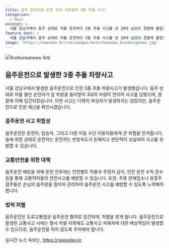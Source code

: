 ```yaml
---
title: 음주 운전으로 인한 차선 가로질러 3중 추돌 사고!
categories:
  - News
excerpt: >
  서울 강남구에서 음주 상태로 차를 운전하다 3중 추돌 사고를 낸 20대 남성이 경찰에 붙잡혔습니다. 사고를 낸 운전자의 혈중알코올농도는 면허 정지 수준이었고, 다행히 다친 사람은 없었습니다. 경찰은 남성을 음주운전 혐의로 입건했습니다. (150자)
feature_text: >
  서울 강남구에서 음주 상태로 차를 운전하다 3중 추돌 사고를 낸 20대 남성이 경찰에 붙잡혔습니다. 사고를 낸 운전자의 혈중알코올농도는 면허 정지 수준이었고, 다행히 다친 사람은 없었습니다. 경찰은 남성을 음주운전 혐의로 입건했습니다. (150자)
image: 'https://newsdao.kr/res/images/meta/newsdao_breakingnews.jpg'
---
```


<p><img src="https://newsdao.kr/res/images/meta/newsdao_breakingnews.jpg" alt="firstkoreanews 속보" /></p>

<h2 data-ke-size="size26">음주운전으로 발생한 3중 추돌 차량사고</h2>

<p data-ke-size="size16">서울 강남구에서 발생한 음주운전으로 인한 3중 추돌 차량사고가 발생했습니다. 음주 상태로 차를 몰던 운전자가 앞 차량을 들이받아 3대의 차량이 연이어 사고를 당했으며, 경찰에 의해 입건되었습니다. 이번 사고는 다행히 부상자가 발생하지는 않았지만, 음주운전으로 인한 재난을 확인시켰습니다.</p>

<h3 data-ke-size="size24">음주운전 사고 위험성</h3>

<p data-ke-size="size16">음주운전은 운전자, 탑승자, 그리고 다른 이동 수단 이용자들에게 큰 위험을 안겨줍니다. 술에 취한 상태로 운전하는 운전자는 반응속도가 둔해지고 판단력이 상실되어 사고를 유발할 수 있습니다.</p>

<h3 data-ke-size="size24">교통안전을 위한 대책</h3>

<p data-ke-size="size16">음주운전 예방을 위해 운전 전후에는 안전벨트 착용과 주정차 금지, 안전 운전 수칙 준수 등을 통해 교통약자들의 안전사고를 예방할 수 있습니다. 또한, 주류 판매업소나 유흥주점주들은 손님의 음주량을 철저히 관리하여 음주운전 사고를 예방할 수 있도록 노력해야 합니다.</p>

<h3 data-ke-size="size24">법적 처벌</h3>

<p data-ke-size="size16">음주운전은 도로교통법상 음주운전 혐의로 입건되며, 처벌을 받게 됩니다. 음주운전으로 발생한 교통사고 시에는 형사 처벌 이외에도 교통사고 피해자에 대한 배상책임이 발생할 수 있으므로, 음주운전을 하지 않도록 주의해야 합니다.</p>
실시간 뉴스 속보는, <a href="https://newsdao.kr" rel="dofollow">https://newsdao.kr</a>


